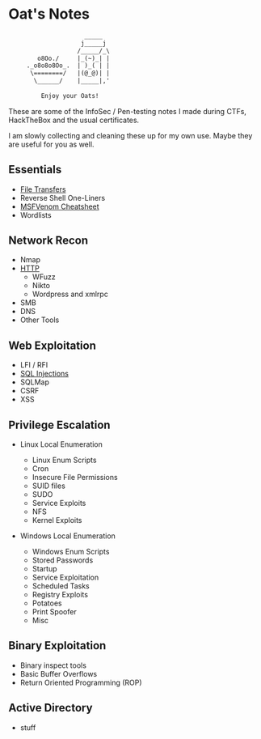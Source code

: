 # Oat's Notes

```default
                     _____           
                    j_____j          
                   /_____/_\         
        o8Oo./     |_(~)_| |         
     ._o8o8o8Oo_.  | )_( | |         
      \========/   |(@_@)| |         
       \______/    |_____|,'     
                                     
         Enjoy your Oats!            
```

These are some of the InfoSec / Pen-testing notes I made during CTFs, HackTheBox and the usual certificates.

I am slowly collecting and cleaning these up for my own use. Maybe they are useful for you as well.

## Essentials

- [File Transfers](./file_transfers.md)
- Reverse Shell One-Liners
- [MSFVenom Cheatsheet](./msfvenom_cheatsheet.md)
- Wordlists

## Network Recon
- Nmap
- [HTTP](./network_recon/http.md)
    - WFuzz
    - Nikto
    - Wordpress and xmlrpc
- SMB
- DNS
- Other Tools

## Web Exploitation
- LFI / RFI
- [SQL Injections](./web_exploitation/sql_injection.md)
- SQLMap
- CSRF
- XSS

## Privilege Escalation
- Linux Local Enumeration
  - Linux Enum Scripts
  - Cron
  - Insecure File Permissions
  - SUID files
  - SUDO
  - Service Exploits
  - NFS
  - Kernel Exploits

- Windows Local Enumeration
  - Windows Enum Scripts
  - Stored Passwords
  - Startup
  - Service Exploitation
  - Scheduled Tasks
  - Registry Exploits
  - Potatoes
  - Print Spoofer
  - Misc

## Binary Exploitation

- Binary inspect tools
- Basic Buffer Overflows
- Return Oriented Programming (ROP)


## Active Directory

- stuff
